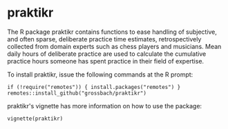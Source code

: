# praktikr
The R package praktikr contains functions to ease handling of subjective, and often sparse, deliberate practice time estimates, retrospectively collected from domain experts such as chess players and musicians. Mean daily hours of deliberate practice are used to calculate the cumulative practice hours someone has spent practice in their field of expertise.

To install praktikr, issue the following commands at the R prompt:

`
if (!require("remotes")) {
  install.packages("remotes")
}
remotes::install_github("grossbach/praktikr")
`

praktikr's vignette has more information on how to use the package:

`
vignette(praktikr)
`
